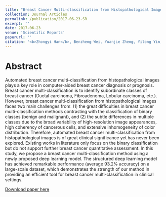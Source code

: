 ```yaml
---
title: "Breast Cancer Multi-classification from Histopathological Images with Structured Deep Learning Model"
collection: Journal Articles
permalink: /publication/2017-06-23-SR
excerpt: ''
date: 2017-06-23
venue: 'Scientific Reports'
paperurl: ''
citation: '<b>Zhongyi Han</b>, Benzheng Wei, Yuanjie Zheng, Yilong Yin, Kejian Li, Shuo Li, &quot; Breast Cancer Multi-classification from Histopathological Images with Structured Deep Learning Model&quot;. <i>Scientific Reports</i>, 2017, 7, 4172.'
---
```

Abstract
===
Automated breast cancer multi-classification from histopathological images plays a key role in computer-aided breast cancer diagnosis or prognosis. Breast cancer multi-classification is to identify subordinate classes of breast cancer (Ductal carcinoma, Fibroadenoma, Lobular carcinoma, etc.). However, breast cancer multi-classification from histopathological images faces two main challenges from: (1) the great difficulties in breast cancer multi-classification methods contrasting with the classification of binary classes (benign and malignant), and (2) the subtle differences in multiple classes due to the broad variability of high-resolution image appearances, high coherency of cancerous cells, and extensive inhomogeneity of color distribution. Therefore, automated breast cancer multi-classification from histopathological images is of great clinical significance yet has never been explored. Existing works in literature only focus on the binary classification but do not support further breast cancer quantitative assessment. In this study, we propose a breast cancer multi-classification method using a newly proposed deep learning model. The structured deep learning model has achieved remarkable performance (average 93.2% accuracy) on a large-scale dataset, which demonstrates the strength of our method in providing an efficient tool for breast cancer multi-classification in clinical settings.

[
  ](https://www.nature.com/articles/s41598-017-04075-z.pdf)[Download paper here](https://www.nature.com/articles/s41598-017-04075-z)

